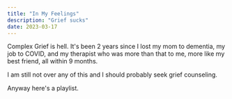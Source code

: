 ```yaml
---
title: "In My Feelings"
description: "Grief sucks"
date: 2023-03-17
---
```


Complex Grief is hell. It's been 2 years since I lost my mom to dementia, my job to COVID, and my therapist who was more than that to me, more like my best friend, all within 9 months.

I am still not over any of this and I should probably seek grief counseling.

Anyway here's a playlist.